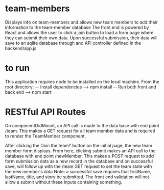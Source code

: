 # team-members
 
Displays info on team-members and allows new team members to add their information to the team-member database
The front end is powered by React and allows the user to click a join button to load a form page where they can submit their own data. Upon successful submission, their data will save to an sqlite database through and API controller defined in the backend/app.js

# to run
This application requires node to be installed on the local machine.
From the root directory:
 -- Install dependencies --> npm install
 -- Run both front and back end --> npm start
 
 # RESTful API Routes
 
 On componentDidMount, an API call is made to the data base with end point /team. 
 This makes a GET request for all team member data and is required to render the TeamMember component.
 
 After clicking the 'Join the team!' button on the initial page, the new team member form displays. From here, clicking submit makes an API call to the database with end point /newMember.
 This makes a POST request to add form submission data as a new record in the database and on successful save, will follow up with the /team GET request to set the team state with the new member's data
 Note: a successful save requires that firstName, lastName, title, and story be submitted. The front end validation will not allow a submit without these inputs containing something.
